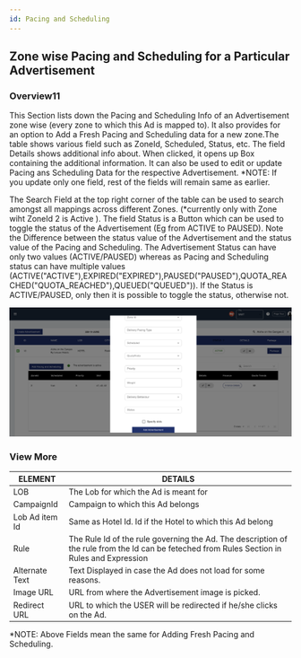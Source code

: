 ```yaml
---
id: Pacing and Scheduling
---
```

## Zone wise Pacing and Scheduling for a Particular Advertisement

### Overview11

This Section lists down the Pacing and Scheduling Info of an Advertisement zone wise (every zone to which this Ad is mapped to). It also provides for an option to Add a Fresh Pacing and Scheduling data for a new zone.The table shows various field such as ZoneId, Scheduled, Status, etc. The field Details shows additional info about. When clicked, it opens up Box containing the additional information. It can also be used to edit or update Pacing ans Scheduling Data for the respective Advertisement.
*NOTE: If you update only one field, rest of the fields will remain same as earlier.

The Search Field at the top right corner of the table can be used to search amongst all mappings across different Zones. (*currently only with Zone wiht ZoneId 2 is Active ). The field Status is a Button which can be used to toggle the status of the Advertisement (Eg from ACTIVE to PAUSED). Note the Difference between the status value of the Advertisement and the status value of the Pacing and Scheduling. The Advertisement Status can have only two values (ACTIVE/PAUSED) whereas as Pacing and Scheduling status can have multiple values (ACTIVE("ACTIVE"),EXPIRED("EXPIRED"),PAUSED("PAUSED"),QUOTA_REACHED("QUOTA_REACHED"),QUEUED("QUEUED")). If the Status is ACTIVE/PAUSED, only then it is possible to toggle the status, otherwise not.


![alt text for screen readers](/img/PS/PS.png "Text to show on mouseover")            

###                     View More
| ELEMENT      | DETAILS |
| ----------- | ----------- |
| LOB      | The Lob for which the Ad is meant for       |
| CampaignId  | Campaign to which this Ad belongs       |
|Lob Ad item Id|Same as Hotel Id. Id if the Hotel to which this Ad belong   |
| Rule  | The Rule Id of the rule governing the Ad. The description of the rule from the Id can be feteched from Rules Section in Rules and Expression      |
| Alternate Text  | Text Displayed in case the Ad does not load for some reasons.      |
| Image URL  | URL from where the Advertisement image is picked.      |
| Redirect URL | URL to which the USER will be redirected if he/she clicks on the Ad.      |


*NOTE: Above Fields mean the same for Adding Fresh Pacing and Scheduling.

